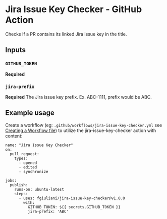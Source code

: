 # Jira Issue Key Checker - GitHub Action

Checks If a PR contains its linked Jira issue key in the title.

## Inputs

### `GITHUB_TOKEN`

**Required**

### `jira-prefix`

**Required** The Jira issue key prefix. Ex. ABC-1111, prefix would be ABC.

## Example usage

Create a workflow (eg: `.github/workflows/jira-issue-key-checker.yml` see [Creating a Workflow file](https://help.github.com/en/articles/configuring-a-workflow#creating-a-workflow-file)) to utilize the jira-issue-key-checker action with content:

```
name: "Jira Issue Key Checker"
on:
  pull_request:
    types:
      - opened
      - edited
      - synchronize

jobs:
  publish:
    runs-on: ubuntu-latest
    steps:
      - uses: fgiuliani/jira-issue-key-checker@v1.0.0
        with:
          GITHUB_TOKEN: ${{ secrets.GITHUB_TOKEN }}
          jira-prefix: 'ABC'
```
